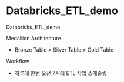 # Databricks_ETL_demo
Databricks_ETL_demo


Medallion Architecture
- Bronze Table > Silver Table > Gold Table 

Workflow 
- 하루에 한번 오전 7시에 ETL 작업 스케줄링 
